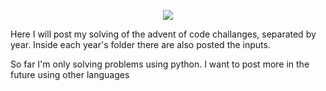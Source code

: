 <p align="center">
  <img src="https://github.com/HugoA45/Advent-of-Code/assets/146665478/c54a8a40-402c-4bec-b050-5d78201ba88e" />
</p>

Here I will post my solving of the advent of code challanges, separated by year. Inside each year's folder there are also posted the inputs.

So far I'm only solving problems using python. I want to post more in the future using other languages
